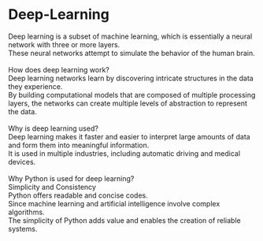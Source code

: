 # Deep-Learning
Deep learning is a subset of machine learning, which is essentially a neural network with three or more layers.<br>
These neural networks attempt to simulate the behavior of the human brain. <br>
<br>
How does deep learning work? <br>
Deep learning networks learn by discovering intricate structures in the data they experience. <br>
By building computational models that are composed of multiple processing layers, the networks can create multiple levels of abstraction to represent the data.<br>
<br>
Why is deep learning used? <br>
Deep learning makes it faster and easier to interpret large amounts of data and form them into meaningful information. <br>
It is used in multiple industries, including automatic driving and medical devices. <br>
<br>
Why Python is used for deep learning? <br>
Simplicity and Consistency <br>
Python offers readable and concise codes. <br>
Since machine learning and artificial intelligence involve complex algorithms.<br>
The simplicity of Python adds value and enables the creation of reliable systems. <br>
